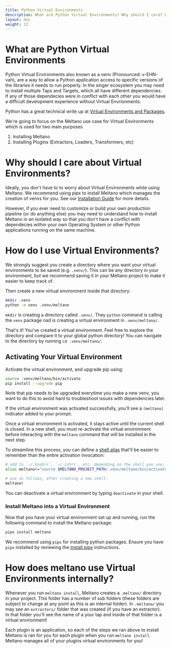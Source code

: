 ```yaml
---
title: Python Virtual Environments
description: What are Python Virtual Environments? Why should I care? How do I use them?
layout: doc
weight: 12
---
```

# What are Python Virtual Environments

Python Virtual Environments also known as a venv (Pronounced: v-EHN-vah), are a way to allow a
Python application access to specific versions of the libraries it needs to run properly.
In the singer ecosystem you may need to install multiple Taps and Targets, which all have different dependencies.
If any of those dependecies were in conflict with each other you would have a difficult development experience without Virtual Envrionments.

Python has a great technical write up at [Virtual Environments and Packages](https://docs.python.org/3/tutorial/venv.html).

We're going to focus on the Meltano use case for Virtual Environments which is used for two main purposes

1. Installing Meltano
1. Installing Plugins (Extractors, Loaders, Transformers, etc)

# Why should I care about Virtual Environments?

Ideally, you don't have to to worry about Virtual Environments while using Meltano.
We recommend using pipx to install Meltano which manages the creation of venvs for you.
See our [Installation Guide](../_guide/installation.md) for more details.

However, if you ever need to customize or build your own production pipeline (or do anything else) you may need to understand
how to install Meltano in an isolated way so that you don't have a conflict with dependecies within your own Operating System
or other Python applications running on the same machine.

# How do I use Virtual Environments?

We strongly suggest you create a directory where you want your virtual environments to be saved (e.g. `.venv/`).
This can be any directory in your environment, but we recommend saving it in your Meltano project to make it easier to keep
track of.

Then create a new virtual environment inside that directory:

```bash
mkdir .venv
python -m venv .venv/meltano
```

`mkdir` is creating a directory called `.venv/`.
They `python` command is calling the `venv` package nad is creating a virtual environment in `.venv/meltano/`.

That's it! You've created a virtual environment.
Feel free to explore the directory and compare it to your global python directory!
You can navigate to the directory by running `cd .venv/meltano/`.

## Activating Your Virtual Environment

Activate the virtual environment, and upgrade pip using:

```bash
source .venv/meltano/bin/activate
pip install --upgrade pip
```

<div class="notification is-info">
  <p>Note that pip needs to be upgraded everytime you make a new venv, you want to do this to avoid hard to troubleshoot issues with dependencies later.</p>
</div>

If the virtual environment was activated successfully, you'll see a `(meltano)` indicator added to
your prompt.

Once a virtual environment is activated, it stays active until the current shell is closed.
In a new shell, you must re-activate the virtual environment before interacting with the `meltano` command
that will be installed in the next step.

To streamline this process, you can define a [shell alias](https://shapeshed.com/unix-alias/)
that'll be easier to remember than the entire activation invocation:

```bash
# add to `~/.bashrc`, `~/.zshrc`, etc, depending on the shell you use:
alias meltano!="source $MELTANO_PROJECT_PATH/.venv/meltano/bin/activate"

# use as follows, after creating a new shell:
meltano!
```

You can deactivate a virtual environment by typing `deactivate` in your shell.

### Install Meltano into a Virtual Environment

Now that you have your virtual environment set up and running, run the following command to install
the Meltano package:

```bash
pipx install meltano
```

We recommend using `pipx` for installing python packages.
Ensure you have `pipx` installed by reviewing the [Install pipx](/guide/installation#install-pipx) instructions.

# How does meltano use Virtual Environments internally?

Whenever you run `meltano install`, Meltano creates a `.meltano/` directory in your project.
This folder has a number of sub folders (these folders are subject to change at any point as this is an internal folder).
In `.meltano/` you may see an `extractors/` folder that was created (if you have an extractor).
In that folder you'll see the name of a your tap and inside of that folder is a virtual environment!

Each plugin is an application, so each of the steps we ran above to install Meltano is ran for you for each plugin when you run `meltano install`.
Meltano manages all of your plugins virtual environments for you!
